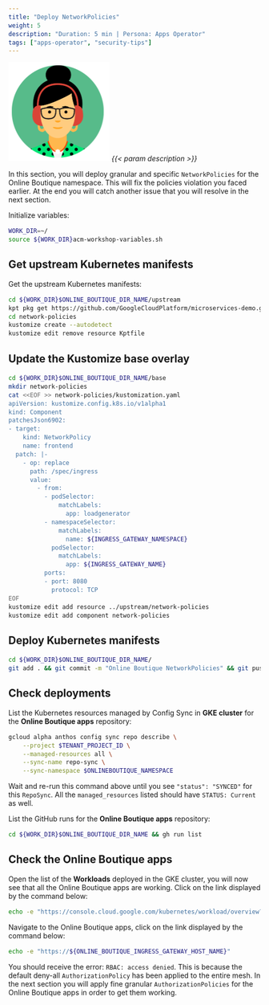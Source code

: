 ```yaml
---
title: "Deploy NetworkPolicies"
weight: 5
description: "Duration: 5 min | Persona: Apps Operator"
tags: ["apps-operator", "security-tips"]
---
```

![Apps Operator](/images/apps-operator.png)
_{{< param description >}}_

In this section, you will deploy granular and specific `NetworkPolicies` for the Online Boutique namespace. This will fix the policies violation you faced earlier. At the end you will catch another issue that you will resolve in the next section.

Initialize variables:
```Bash
WORK_DIR=~/
source ${WORK_DIR}acm-workshop-variables.sh
```

## Get upstream Kubernetes manifests

Get the upstream Kubernetes manifests:
```Bash
cd ${WORK_DIR}$ONLINE_BOUTIQUE_DIR_NAME/upstream
kpt pkg get https://github.com/GoogleCloudPlatform/microservices-demo.git/docs/network-policies@main
cd network-policies
kustomize create --autodetect
kustomize edit remove resource Kptfile
```

## Update the Kustomize base overlay

```Bash
cd ${WORK_DIR}$ONLINE_BOUTIQUE_DIR_NAME/base
mkdir network-policies
cat <<EOF >> network-policies/kustomization.yaml
apiVersion: kustomize.config.k8s.io/v1alpha1
kind: Component
patchesJson6902:
- target:
    kind: NetworkPolicy
    name: frontend
  patch: |-
    - op: replace
      path: /spec/ingress
      value:
        - from:
          - podSelector:
              matchLabels:
                app: loadgenerator
          - namespaceSelector:
              matchLabels:
                name: ${INGRESS_GATEWAY_NAMESPACE}
            podSelector:
              matchLabels:
                app: ${INGRESS_GATEWAY_NAME}
          ports:
          - port: 8080
            protocol: TCP
EOF
kustomize edit add resource ../upstream/network-policies
kustomize edit add component network-policies
```

## Deploy Kubernetes manifests

```Bash
cd ${WORK_DIR}$ONLINE_BOUTIQUE_DIR_NAME/
git add . && git commit -m "Online Boutique NetworkPolicies" && git push origin main
```

## Check deployments

List the Kubernetes resources managed by Config Sync in **GKE cluster** for the **Online Boutique apps** repository:
```Bash
gcloud alpha anthos config sync repo describe \
    --project $TENANT_PROJECT_ID \
    --managed-resources all \
    --sync-name repo-sync \
    --sync-namespace $ONLINEBOUTIQUE_NAMESPACE
```
Wait and re-run this command above until you see `"status": "SYNCED"` for this `RepoSync`. All the `managed_resources` listed should have `STATUS: Current` as well.

List the GitHub runs for the **Online Boutique apps** repository:
```Bash
cd ${WORK_DIR}$ONLINE_BOUTIQUE_DIR_NAME && gh run list
```

## Check the Online Boutique apps

Open the list of the **Workloads** deployed in the GKE cluster, you will now see that all the Online Boutique apps are working. Click on the link displayed by the command below:
```Bash
echo -e "https://console.cloud.google.com/kubernetes/workload/overview?project=${TENANT_PROJECT_ID}"
```

Navigate to the Online Boutique apps, click on the link displayed by the command below:
```Bash
echo -e "https://${ONLINE_BOUTIQUE_INGRESS_GATEWAY_HOST_NAME}"
```

You should receive the error: `RBAC: access denied`. This is because the default deny-all `AuthorizationPolicy` has been applied to the entire mesh. In the next section you will apply fine granular `AuthorizationPolicies` for the Online Boutique apps in order to get them working.